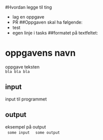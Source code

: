#Hvordan legge til ting
* lag en oppgave
* PR
##Oppgaven skal ha følgende:
* test
* egen linje i tasks
##formatet på textfeltet:
<div class="container">
<H1> oppgavens navn </H1>
oppgave teksten <br>
<code>bla bla bla</code>
<h2>input</h2>
input til programmet
<h2>output</h2>
eksempel på output
<div>
<span> <code> some input </code></span>
<span> <code> some output </code></span>
</div>
</div>
